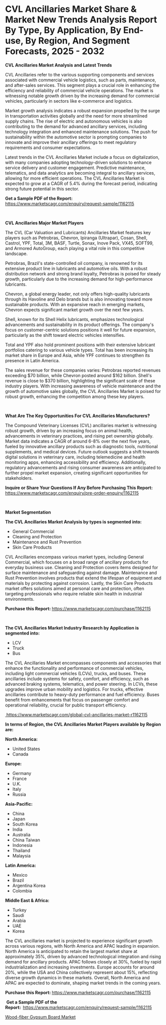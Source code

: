 <p><h1>CVL Ancillaries Market Share & Market New Trends Analysis Report By Type, By Application, By End-use, By Region, And Segment Forecasts, 2025 - 2032</h1></p><p><strong>CVL Ancillaries Market Analysis and Latest Trends</strong></p>
<p><p>CVL Ancillaries refer to the various supporting components and services associated with commercial vehicle logistics, such as parts, maintenance, and after-sales services. This segment plays a crucial role in enhancing the efficiency and reliability of commercial vehicle operations. The market is witnessing notable growth driven by the increasing demand for commercial vehicles, particularly in sectors like e-commerce and logistics.</p><p>Market growth analysis indicates a robust expansion propelled by the surge in transportation activities globally and the need for more streamlined supply chains. The rise of electric and autonomous vehicles is also contributing to the demand for advanced ancillary services, including technology integration and enhanced maintenance solutions. The push for sustainability within the automotive sector is prompting companies to innovate and improve their ancillary offerings to meet regulatory requirements and consumer expectations.</p><p>Latest trends in the CVL Ancillaries Market include a focus on digitalization, with many companies adopting technology-driven solutions to enhance service delivery and customer engagement. Predictive maintenance, telematics, and data analytics are becoming integral to ancillary services, allowing for more efficient operations. The CVL Ancillaries Market is expected to grow at a CAGR of 5.4% during the forecast period, indicating strong future potential in this sector.</p></p>
<p><strong>Get a Sample PDF of the Report:&nbsp;</strong> <a href="https://www.marketscagr.com/enquiry/request-sample/1162115?utm_campaign=2116&utm_medium=2&utm_source=Github&utm_content=ia&utm_term=24032025&utm_id=cvl-ancillaries">https://www.marketscagr.com/enquiry/request-sample/1162115</a></p>
<p>&nbsp;</p>
<p><strong>CVL Ancillaries Major Market Players</strong></p>
<p><p>The CVL (Car Valuation and Lubricants) Ancillaries Market features key players such as Petrobras, Chevron, Ipiranga (Ultrapar), Cosan, Shell, Castrol, YPF, Total, 3M, BASF, Turtle, Sonax, Inove Pack, VX45, SOFT99, and Armored AutoGroup, each playing a vital role in this competitive landscape. </p><p>Petrobras, Brazil's state-controlled oil company, is renowned for its extensive product line in lubricants and automotive oils. With a robust distribution network and strong brand loyalty, Petrobras is poised for steady growth, particularly due to the increasing demand for high-performance lubricants.</p><p>Chevron, a global energy leader, not only offers high-quality lubricants through its Havoline and Delo brands but is also innovating toward more sustainable products. With an expansive reach in emerging markets, Chevron expects significant market growth over the next few years. </p><p>Shell, known for its Shell Helix lubricants, emphasizes technological advancements and sustainability in its product offerings. The company's focus on customer-centric solutions positions it well for future expansion, particularly as the shift toward electric vehicles intensifies.</p><p>Total and YPF also hold prominent positions with their extensive lubricant portfolios catering to various vehicle types. Total has been increasing its market share in Europe and Asia, while YPF continues to strengthen its presence in Latin America.</p><p>The sales revenue for these companies varies: Petrobras reported revenues exceeding $70 billion, while Chevron posted around $162 billion. Shell's revenue is close to $370 billion, highlighting the significant scale of these industry players. With increasing awareness of vehicle maintenance and the growth of automotive sales globally, the CVL Ancillaries Market is poised for robust growth, enhancing the competition among these key players.</p></p>
<p>&nbsp;</p>
<p><strong>What Are The Key Opportunities For CVL Ancillaries Manufacturers?</strong></p>
<p><p>The Compound Veterinary Licenses (CVL) ancillaries market is witnessing robust growth, driven by an increasing focus on animal health, advancements in veterinary practices, and rising pet ownership globally. Market data indicates a CAGR of around 6-8% over the next five years, fueled by innovative ancillary products such as diagnostic tools, nutritional supplements, and medical devices. Future outlook suggests a shift towards digital solutions in veterinary care, including telemedicine and health monitoring apps, enhancing accessibility and efficiency. Additionally, regulatory advancements and rising consumer awareness are anticipated to further propel market expansion, creating significant opportunities for stakeholders.</p></p>
<p><strong>Inquire or Share Your Questions If Any Before Purchasing This Report:</strong> <a href="https://www.marketscagr.com/enquiry/pre-order-enquiry/1162115?utm_campaign=2116&utm_medium=2&utm_source=Github&utm_content=ia&utm_term=24032025&utm_id=cvl-ancillaries">https://www.marketscagr.com/enquiry/pre-order-enquiry/1162115</a></p>
<p>&nbsp;</p>
<p><strong>Market Segmentation</strong></p>
<p><strong>The CVL Ancillaries Market Analysis by types is segmented into:</strong></p>
<p><ul><li>General Commercial</li><li>Cleaning and Protection</li><li>Maintenance and Rust Prevention</li><li>Skin Care Products</li></ul></p>
<p><p>CVL Ancillaries encompass various market types, including General Commercial, which focuses on a broad range of ancillary products for everyday business use. Cleaning and Protection covers items designed for surface maintenance and safeguarding against damage. Maintenance and Rust Prevention involves products that extend the lifespan of equipment and materials by protecting against corrosion. Lastly, the Skin Care Products market offers solutions aimed at personal care and protection, often targeting professionals who require reliable skin health in industrial environments.</p></p>
<p><strong>Purchase this Report:&nbsp;</strong><a href="https://www.marketscagr.com/purchase/1162115?utm_campaign=2116&utm_medium=2&utm_source=Github&utm_content=ia&utm_term=24032025&utm_id=cvl-ancillaries">https://www.marketscagr.com/purchase/1162115</a></p>
<p>&nbsp;</p>
<p><strong>The CVL Ancillaries Market Industry Research by Application is segmented into:</strong></p>
<p><ul><li>LCV</li><li>Truck</li><li>Bus</li></ul></p>
<p><p>The CVL Ancillaries Market encompasses components and accessories that enhance the functionality and performance of commercial vehicles, including light commercial vehicles (LCVs), trucks, and buses. These ancillaries include systems for safety, comfort, and efficiency, such as advanced braking systems, telematics, and power steering. In LCVs, these upgrades improve urban mobility and logistics. For trucks, effective ancillaries contribute to heavy-duty performance and fuel efficiency. Buses benefit from enhancements that focus on passenger comfort and operational reliability, crucial for public transport efficiency.</p></p>
<p><a href="https://www.marketscagr.com/global-cvl-ancillaries-market-r1162115?utm_campaign=2116&utm_medium=2&utm_source=Github&utm_content=ia&utm_term=24032025&utm_id=cvl-ancillaries">&nbsp;https://www.marketscagr.com/global-cvl-ancillaries-market-r1162115</a></p>
<p><strong>In terms of Region, the CVL Ancillaries Market Players available by Region are:</strong></p>
<p>
    <p> <strong> North America: </strong>
        <ul>
            <li>United States</li>
            <li>Canada</li>
        </ul>
        </p> 
    <p> <strong> Europe: </strong>
        <ul>
            <li>Germany</li>
            <li>France</li>
            <li>U.K.</li>
            <li>Italy</li>
            <li>Russia</li>
        </ul>
        </p> 
    <p> <strong> Asia-Pacific: </strong>
        <ul>
            <li>China</li>
            <li>Japan</li>
            <li>South Korea</li>
            <li>India</li>
            <li>Australia</li>
            <li>China Taiwan</li>
            <li>Indonesia</li>
            <li>Thailand</li>
            <li>Malaysia</li>
        </ul>
        </p> 
    <p> <strong> Latin America: </strong>
        <ul>
            <li>Mexico</li>
            <li>Brazil</li>
            <li>Argentina Korea</li>
            <li>Colombia</li>
        </ul>
        </p> 
    <p> <strong> Middle East & Africa: </strong>
        <ul>
            <li>Turkey</li>
            <li>Saudi</li>
            <li>Arabia</li>
            <li>UAE</li>
            <li>Korea</li>
        </ul>
    </p>
    </p>
<p><p>The CVL ancillaries market is projected to experience significant growth across various regions, with North America and APAC leading in expansion. North America is anticipated to retain the largest market share at approximately 35%, driven by advanced technological integration and rising demand for ancillary products. APAC follows closely at 30%, fueled by rapid industrialization and increasing investments. Europe accounts for around 20%, while the USA and China collectively represent about 15%, reflecting diverse growth dynamics in these markets. Overall, North America and APAC are expected to dominate, shaping market trends in the coming years.</p></p>
<p><strong>Purchase this Report: </strong><a href="https://www.marketscagr.com/purchase/1162115?utm_campaign=2116&utm_medium=2&utm_source=Github&utm_content=ia&utm_term=24032025&utm_id=cvl-ancillaries">https://www.marketscagr.com/purchase/1162115</a></p>
<p>&nbsp;<strong>Get a Sample PDF of the Report:&nbsp;&nbsp;</strong><a href="https://www.marketscagr.com/enquiry/request-sample/1162115?utm_campaign=2116&utm_medium=2&utm_source=Github&utm_content=ia&utm_term=24032025&utm_id=cvl-ancillaries">https://www.marketscagr.com/enquiry/request-sample/1162115</a></p>
<p><strong></strong></p>
<p><p><a href="https://github.com/luckyshygirl/Market-Research-Report-List-7/blob/main/wood-fiber-gypsum-board-market.md?utm_campaign=2116&utm_medium=2&utm_source=Github&utm_content=ia&utm_term=24032025&utm_id=cvl-ancillaries">Wood-fiber Gypsum Board Market</a></p></p>